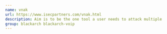 ```yaml
---
name: vnak
url: https://www.isecpartners.com/vnak.html
description: Aim is to be the one tool a user needs to attack multiple VoIP protocols.
group: blackarch blackarch-voip
---
```

